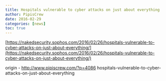 ```yaml
---
title: Hospitals vulnerable to cyber attacks on just about everything
author: PipisCrew
date: 2016-02-29
categories: [news]
toc: true
---
```


[https://nakedsecurity.sophos.com/2016/02/26/hospitals-vulnerable-to-cyber-attacks-on-just-about-everything/](https://nakedsecurity.sophos.com/2016/02/26/hospitals-vulnerable-to-cyber-attacks-on-just-about-everything/)

origin - http://www.pipiscrew.com/?p=4086 hospitals-vulnerable-to-cyber-attacks-on-just-about-everything